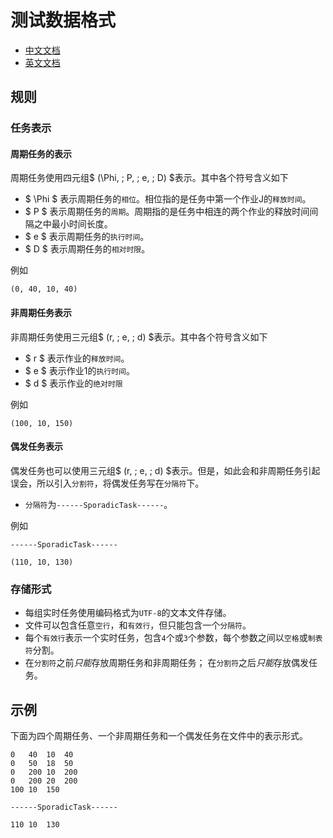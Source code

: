 # 测试数据格式

 * [中文文档](https://github.com/1501106169/scheduler/blob/master/docs/dataFormat.md)
 * [英文文档](https://github.com/1501106169/scheduler/blob/master/docs/dataFormat-en.md)

## 规则

### 任务表示

#### 周期任务的表示

周期任务使用四元组$ (\Phi, \; P, \; e, \; D) $表示。其中各个符号含义如下

 * $ \Phi $ 表示周期任务的`相位`。相位指的是任务中第一个作业J的`释放时间`。
 * $ P $ 表示周期任务的`周期`。周期指的是任务中相连的两个作业的释放时间间隔之中最小时间长度。
 * $ e $ 表示周期任务的`执行时间`。
 * $ D $ 表示周期任务的`相对时限`。

例如
```
(0, 40, 10, 40)
```

#### 非周期任务表示

非周期任务使用三元组$ (r, \; e, \; d) $表示。其中各个符号含义如下

 * $ r $ 表示作业的`释放时间`。
 * $ e $ 表示作业1的`执行时间`。
 * $ d $ 表示作业的`绝对时限`

例如
```
(100, 10, 150)
```

#### 偶发任务表示

偶发任务也可以使用三元组$ (r, \; e, \; d) $表示。但是，如此会和非周期任务引起误会，所以引入`分割符`，将偶发任务写在`分隔符`下。

 * `分隔符`为`------SporadicTask------`。

例如
```
------SporadicTask------

(110, 10, 130)
```

### 存储形式

 * 每组实时任务使用编码格式为`UTF-8`的文本文件存储。
 * 文件可以包含任意`空行`，和`有效行`，但只能包含一个`分隔符`。
 * 每个`有效行`表示一个实时任务，包含`4`个或`3`个参数，每个参数之间以`空格`或`制表符`分割。
 * 在`分割符`之前*只能*存放周期任务和非周期任务； 在`分割符`之后*只能*存放偶发任务。

## 示例

下面为四个周期任务、一个非周期任务和一个偶发任务在文件中的表示形式。

```
0   40  10  40
0   50  18  50
0   200 10  200
0   200 20  200
100 10  150

------SporadicTask------

110 10  130

```

